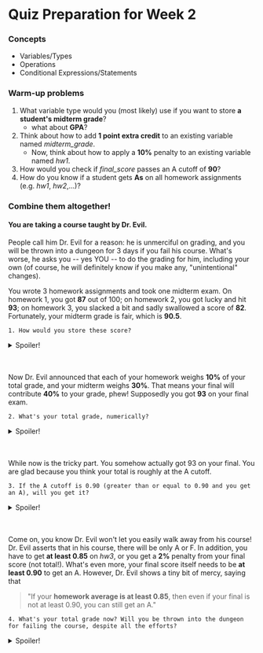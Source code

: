 # Quiz Preparation for Week 2

### Concepts
  * Variables/Types
  * Operations
  * Conditional Expressions/Statements

### Warm-up problems
1. What variable type would you (most likely) use if you want to store **a student's midterm grade**?
    - what about **GPA**?
2. Think about how to add **1 point extra credit** to an existing variable named _midterm_grade_.
    - Now, think about how to apply a **10%** penalty to an existing variable named _hw1_.
3. How would you check if _final_score_ passes an A cutoff of **90**?
4. How do you know if a student gets **As** on all homework assignments (e.g. _hw1_, _hw2_,...)?

### Combine them altogether!
#### You are taking a course taught by Dr. Evil.
People call him Dr. Evil for a reason: he is unmerciful on grading, and you will be thrown into a dungeon for 3 days if you fail his course. What's worse, he asks you -- yes YOU -- to do the grading for him, including your own (of course, he will definitely know if you make any, "unintentional" changes).

You wrote 3 homework assignments and took one midterm exam. On homework 1, you got **87** out of 100; on homework 2, you got lucky and hit **93**; on homework 3, you slacked a bit and sadly swallowed a score of **82**. Fortunately, your midterm grade is fair, which is **90.5**.

    1. How would you store these score?
<details>
  <summary>Spoiler!</summary>

  ```java
    // If you like percentage more
    //int hw1 = 87;
    //int hw2 = 93;
    //int hw3 = 82;
    //double midterm_score = 90.5;

    // or if you like fraction more
    double hw1 = 0.87;
    double hw2 = 0.93;
    double hw3 = 0.82;
    double midterm_score = 0.905;
  ```
</details>
<br></br>

Now Dr. Evil announced that each of your homework weighs **10%** of your total grade, and your midterm weighs **30%**. That means your final will contribute **40%** to your grade, phew! Supposedly you got **93** on your final exam.

    2. What's your total grade, numerically?
<details>
  <summary>Spoiler!</summary>

  ```java
    // using fraction
    double final_score = 0.93;
    double hw_avg = (hw1 + hw2 + hw3) / 3;
    double total_grade = 0.3 * hw_avg + 0.3 * midterm_score + 0.4 * final_score;
  ```
  Numerically `total_grade = 0.9015`.
</details>
<br></br>

While now is the tricky part. You somehow actually got 93 on your final. You are glad because you think your total is roughly at the A cutoff.

    3. If the A cutoff is 0.90 (greater than or equal to 0.90 and you get an A), will you get it?
<details>
  <summary>Spoiler!</summary>

  ```java
    // store the information in a boolean
    boolean get_A = total_grade >= 0.90;
    if (get_A) {
      System.out.println("Haha! I get A!");
    } else {
      System.out.println("Oops a B. At least I didn't fail.");
    }
  ```
  Yes, you get an A!
</details>
<br></br>

Come on, you know Dr. Evil won't let you easily walk away from his course! Dr. Evil asserts that in his course, there will be only A or F. In addition, you have to get **at least 0.85** on _hw3_, or you get a **2%** penalty from your final score (not total!). What's even more, your final score itself needs to be **at least 0.90** to get an A. However, Dr. Evil shows a tiny bit of mercy, saying that
  > "If your **homework average is at least 0.85**, then even if your final is not at least 0.90, you can still get an A."

    4. What's your total grade now? Will you be thrown into the dungeon for failing the course, despite all the efforts?
<details>
  <summary>Spoiler!</summary>

  ```java
    // get updated final
    if (hw3 < 0.85) {
      final_score *= 0.99;
    }
    total_grade = 0.3 * hw_avg + 0.3 * midterm + 0.4 * final_score;

    // see if you will be thrown to the dungeon
    if (total_grade >= 0.90) {
      if (final_score >= 0.90 || hw_avg >= 0.85) {
        System.out.println("Finally, an A!");
      } else {
        System.out.println("It's. Just. Brutal...");
      }
    } else {
      System.out.println("Well, maybe I can do better.");
    }
  ```
  Since your _hw3_ is 0.82, you suffer a 2% penalty on final. Hence, you `final_score = 0.9114`. However, now your `total_grade = 0.89806`. Dungeon you go!
</details>
